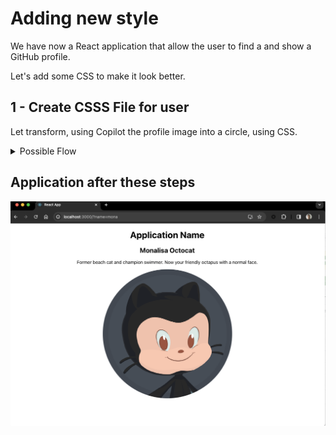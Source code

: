 # Adding new style

We have now a React application that allow the user to find a and show a GitHub profile.

Let's add some CSS to make it look better.

## 1 - Create CSSS File for user

Let transform, using Copilot the profile image into a circle, using CSS.


<details>
<summary>Possible Flow</summary>

1. Open Copilot Chat, keeping the `User.js` file open
2. Ask the following question: 
   ```
   @workspace in the User component add a css to round the image, create a class and apply it to the image
   ```

</details>

## Application after these steps

![Application](./002-app.png)